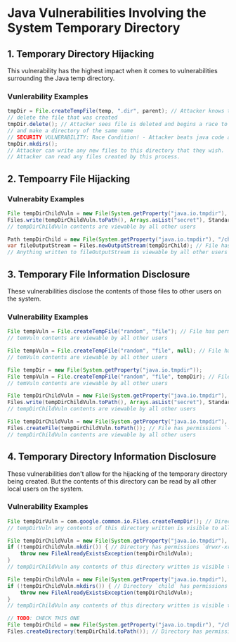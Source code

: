 # Java Vulnerabilities Involving the System Temporary Directory

## 1. Temporary Directory Hijacking

This vulnerability has the highest impact when it comes to vulnerabilities surrounding the Java temp directory.

### Vunlerability Examples

```java
tmpDir = File.createTempFile(temp, ".dir", parent); // Attacker knows the full path of the file that will be generated
// delete the file that was created
tmpDir.delete(); // Attacker sees file is deleted and begins a race to create their own directory before Jetty.
// and make a directory of the same name
// SECURITY VULNERABILITY: Race Condition! - Attacker beats java code and now owns this directory
tmpDir.mkdirs();
// Attacker can write any new files to this directory that they wish.
// Attacker can read any files created by this process.
```

## 2. Tempoarry File Hijacking

### Vulnerabity Examples

```java
File tempDirChildVuln = new File(System.getProperty("java.io.tmpdir"), "/child.txt");
Files.write(tempDirChildVuln.toPath(), Arrays.asList("secret"), StandardCharsets.UTF_8, StandardOpenOption.CREATE); // File has permissions `-rw-r--r--`. Doesn't check if the file already exists.
// tempDirChildVuln contents are viewable by all other users
```

```java
Path tempDirChild = new File(System.getProperty("java.io.tmpdir"), "/child-output-stream.txt").toPath();
var fileOutputStream = Files.newOutputStream(tempDirChild); // File has permissions `-rw-r--r--`. Doesn't check if the file already exists.
// Anything written to fileOutputStream is viewable by all other users
```

## 3. Temporary File Information Disclosure

These vulnerabilities disclose the contents of those files to other users on the system.

### Vulnerability Examples

```java
File tempVuln = File.createTempFile("random", "file"); // File has permissions `-rw-r--r--`
// temVuln contents are viewable by all other users
```
```java
File tempVuln = File.createTempFile("random", "file", null); // File has permissions `-rw-r--r--`
// temVuln contents are viewable by all other users
```
```java
File tempDir = new File(System.getProperty("java.io.tmpdir"));
File tempVuln = File.createTempFile("random", "file", tempDir); // File has permissions `-rw-r--r--`
// temVuln contents are viewable by all other users
```
```java
File tempDirChildVuln = new File(System.getProperty("java.io.tmpdir"), "/child.txt");
Files.write(tempDirChildVuln.toPath(), Arrays.asList("secret"), StandardCharsets.UTF_8, StandardOpenOption.CREATE_NEW); // File has permissions `-rw-r--r--`. Throws `FileAlreadyExistsException` if it already exists.
// tempDirChildVuln contents are viewable by all other users
```
```java
File tempDirChildVuln = new File(System.getProperty("java.io.tmpdir"), "/child-create-file.txt");
Files.createFile(tempDirChildVuln.toPath()); // File has permissions `-rw-r--r--`. Throws `FileAlreadyExistsException` if it already exists.
// tempDirChildVuln contents are viewable by all other users
```

## 4. Temporary Directory Information Disclosure

These vulnerabilities don't allow for the hijacking of the temporary directory being created.
But the contents of this directory can be read by all other local users on the system.

### Vulnerability Examples

```java
File tempDirVuln = com.google.common.io.Files.createTempDir(); // Directory has permissions `drwxr-xr-x`
// tempDirVuln any contents of this directory written is visible to all other users
```
```java
File tempDirChildVuln = new File(System.getProperty("java.io.tmpdir"), "/child");
if (!tempDirChildVuln.mkdir()) { // Directory has permissions `drwxr-xr-x`
    throw new FileAlreadyExistsException(tempDirChildVuln);
}
// tempDirChildVuln any contents of this directory written is visible to all other users
```
```java
File tempDirChildVuln = new File(System.getProperty("java.io.tmpdir"), "/child");
if (!tempDirChildVuln.mkdirs()) { // Directory `child` has permissions `drwxr-xr-x`
    throw new FileAlreadyExistsException(tempDirChildVuln);
}
// tempDirChildVuln any contents of this directory written is visible to all other users
```
```java
// TODO: CHECK THIS ONE
File tempDirChild = new File(System.getProperty("java.io.tmpdir"), "/child-create-directory");
Files.createDirectory(tempDirChild.toPath()); // Directory has permissions `drwxr-xr-x`. Throws `FileAlreadyExistsException` if it already exists.
```
